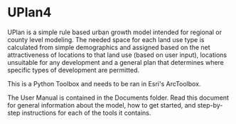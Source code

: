 # UPlan4
UPlan is a simple rule based urban growth model intended for regional or county level modeling. The needed space for each land use type is calculated from simple demographics and assigned based on the net attractiveness of locations to that land use (based on user input), locations unsuitable for any development and a general plan that determines where specific types of development are permitted.

This is a Python Toolbox and needs to be ran in Esri's ArcToolbox.

The User Manual is contained in the Documents folder. Read this document for general information about the model, how to get started, and step-by-step instructions for each of the tools it contains.
